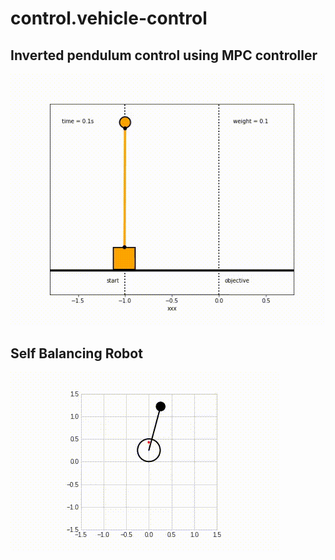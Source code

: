 # control.vehicle-control

## Inverted pendulum control using MPC controller 

![](variable_mass_inv_pendulum_MPC.gif)

## Self Balancing Robot

![](/media/without_control_system.gif)


